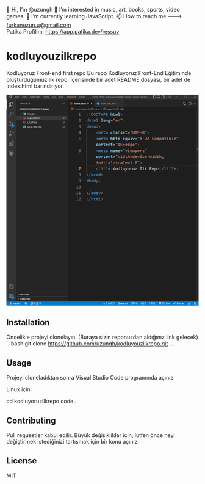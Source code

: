 👋 Hi, I’m @uzungh
👀 I’m interested in music, art, books, sports, video games.
🌱 I’m currently learning JavaScript.
📫 How to reach me ---> furkanuzun.u@gmail.com
<br>
Patika Profilim: https://app.patika.dev/ressuv


# kodluyouzilkrepo
Kodluyoruz Front-end first repo
Bu repo Kodluyoruz Front-End Eğitiminde oluşturduğumuz ilk repo. İçerisinde bir adet README dosyası, bir adet de index.html barındırıyor.

![github](images/ilkrepo.png)

## Installation
Öncelikle projeyi clonelayın. (Buraya sizin reponuzdan aldığınız link gelecek)
...bash
git clone https://github.com/uzungh/kodluyouzilkrepo.git
...

## Usage
Projeyi cloneladıktan sonra Visual Studio Code programında açınız.

Linux için:

cd kodluyoruzilkrepo
code .
## Contributing
Pull requestler kabul edilir. Büyük değişiklikler için, lütfen önce neyi değiştirmek istediğinizi tartışmak için bir konu açınız.

## License
MIT